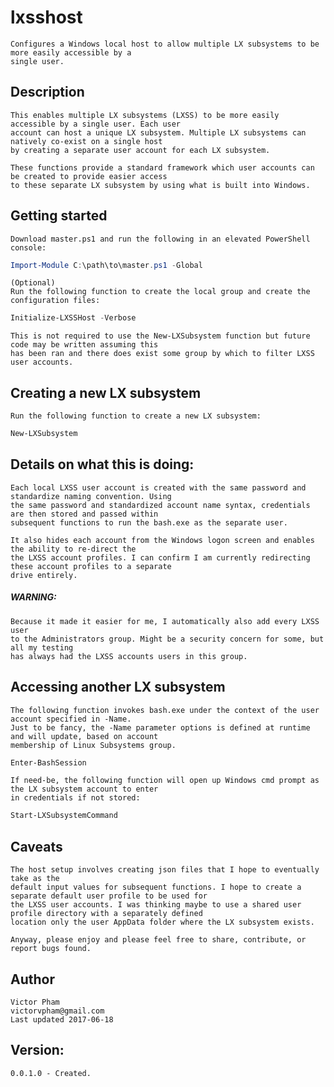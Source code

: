 # lxsshost
    Configures a Windows local host to allow multiple LX subsystems to be more easily accessible by a 
    single user.
    
## Description
    This enables multiple LX subsystems (LXSS) to be more easily accessible by a single user. Each user 
    account can host a unique LX subsystem. Multiple LX subsystems can natively co-exist on a single host
    by creating a separate user account for each LX subsystem.
    
    These functions provide a standard framework which user accounts can be created to provide easier access
    to these separate LX subsystem by using what is built into Windows.
    
## Getting started
    Download master.ps1 and run the following in an elevated PowerShell console:
```powershell
Import-Module C:\path\to\master.ps1 -Global
```
    
    (Optional)
    Run the following function to create the local group and create the configuration files:
```powershell
Initialize-LXSSHost -Verbose
```
    This is not required to use the New-LXSubsystem function but future code may be written assuming this
    has been ran and there does exist some group by which to filter LXSS user accounts.
    
## Creating a new LX subsystem
    Run the following function to create a new LX subsystem:
```powershell
New-LXSubsystem
```
    
## Details on what this is doing:
    
    Each local LXSS user account is created with the same password and standardize naming convention. Using 
    the same password and standardized account name syntax, credentials are then stored and passed within 
    subsequent functions to run the bash.exe as the separate user.
    
    It also hides each account from the Windows logon screen and enables the ability to re-direct the
    the LXSS account profiles. I can confirm I am currently redirecting these account profiles to a separate 
    drive entirely.
    
##### WARNING: 
    Because it made it easier for me, I automatically also add every LXSS user
    to the Administrators group. Might be a security concern for some, but all my testing
    has always had the LXSS accounts users in this group.
    
## Accessing another LX subsystem
    The following function invokes bash.exe under the context of the user account specified in -Name.
    Just to be fancy, the -Name parameter options is defined at runtime and will update, based on account 
    membership of Linux Subsystems group.
```powershell
Enter-BashSession
```
        
    If need-be, the following function will open up Windows cmd prompt as the LX subsystem account to enter
    in credentials if not stored:
```powershell
Start-LXSubsystemCommand
```
   
## Caveats
    The host setup involves creating json files that I hope to eventually take as the 
    default input values for subsequent functions. I hope to create a separate default user profile to be used for
    the LXSS user accounts. I was thinking maybe to use a shared user profile directory with a separately defined 
    location only the user AppData folder where the LX subsystem exists.
    
    Anyway, please enjoy and please feel free to share, contribute, or report bugs found.
    
## Author
    Victor Pham
    victorvpham@gmail.com
    Last updated 2017-06-18
    
## Version:
    0.0.1.0 - Created.
